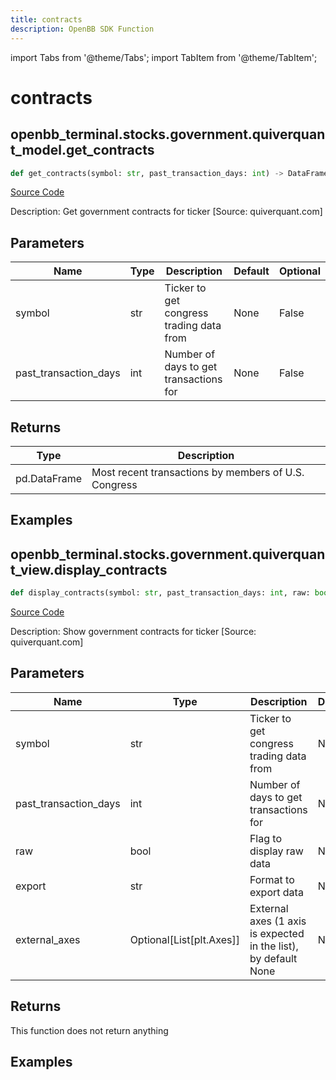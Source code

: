 ```yaml
---
title: contracts
description: OpenBB SDK Function
---
```


import Tabs from '@theme/Tabs';
import TabItem from '@theme/TabItem';

# contracts

<Tabs>
<TabItem value="model" label="Model" default>

## openbb_terminal.stocks.government.quiverquant_model.get_contracts

```python title='openbb_terminal/stocks/government/quiverquant_model.py'
def get_contracts(symbol: str, past_transaction_days: int) -> DataFrame
```
[Source Code](https://github.com/OpenBB-finance/OpenBBTerminal/tree/main/openbb_terminal/stocks/government/quiverquant_model.py#L103)

Description: Get government contracts for ticker [Source: quiverquant.com]

## Parameters

| Name | Type | Description | Default | Optional |
| ---- | ---- | ----------- | ------- | -------- |
| symbol | str | Ticker to get congress trading data from | None | False |
| past_transaction_days | int | Number of days to get transactions for | None | False |

## Returns

| Type | Description |
| ---- | ----------- |
| pd.DataFrame | Most recent transactions by members of U.S. Congress |

## Examples



</TabItem>
<TabItem value="view" label="View">

## openbb_terminal.stocks.government.quiverquant_view.display_contracts

```python title='openbb_terminal/stocks/government/quiverquant_view.py'
def display_contracts(symbol: str, past_transaction_days: int, raw: bool, export: str, external_axes: Optional[List[matplotlib.axes._axes.Axes]]) -> None
```
[Source Code](https://github.com/OpenBB-finance/OpenBBTerminal/tree/main/openbb_terminal/stocks/government/quiverquant_view.py#L380)

Description: Show government contracts for ticker [Source: quiverquant.com]

## Parameters

| Name | Type | Description | Default | Optional |
| ---- | ---- | ----------- | ------- | -------- |
| symbol | str | Ticker to get congress trading data from | None | False |
| past_transaction_days | int | Number of days to get transactions for | None | False |
| raw | bool | Flag to display raw data | None | False |
| export | str | Format to export data | None | False |
| external_axes | Optional[List[plt.Axes]] | External axes (1 axis is expected in the list), by default None | None | True |

## Returns

This function does not return anything

## Examples



</TabItem>
</Tabs>